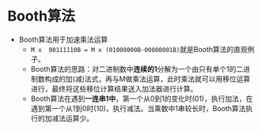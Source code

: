 # Booth算法


- Booth算法用于加速乘法运算
  - `M x  00111110B = M x (01000000B-00000001B)`就是Booth算法的直观例子。
  - Booth算法的思路：对二进制数中**连续的1**分解为一个由只有单个1的二进制数构成的加(减)法式，再与M做乘法运算，此时乘法就可以用移位运算进行，最终将这些移位计算结果送入加法器进行计算。
  - Booth算法在遇到**一连串1中**，第一个从0到1的变化时(01)，执行加法，在遇到第一个从1到0时(10)，执行减法。当乘数中1串较长时，Booth算法执行的加减法运算少。
